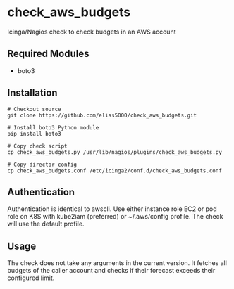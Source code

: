 # check_aws_budgets

Icinga/Nagios check to check budgets in an AWS account


## Required Modules
* boto3


## Installation
    # Checkout source
    git clone https://github.com/elias5000/check_aws_budgets.git
    
    # Install boto3 Python module
    pip install boto3

    # Copy check script
    cp check_aws_budgets.py /usr/lib/nagios/plugins/check_aws_budgets.py
    
    # Copy director config
    cp check_aws_budgets.conf /etc/icinga2/conf.d/check_aws_budgets.conf
    

## Authentication
Authentication is identical to awscli. Use either instance role EC2 or pod role on K8S
with kube2iam (preferred) or ~/.aws/config profile. The check will use the default profile.


## Usage
The check does not take any arguments in the current version.
It fetches all budgets of the caller account and checks if their forecast exceeds their configured limit.